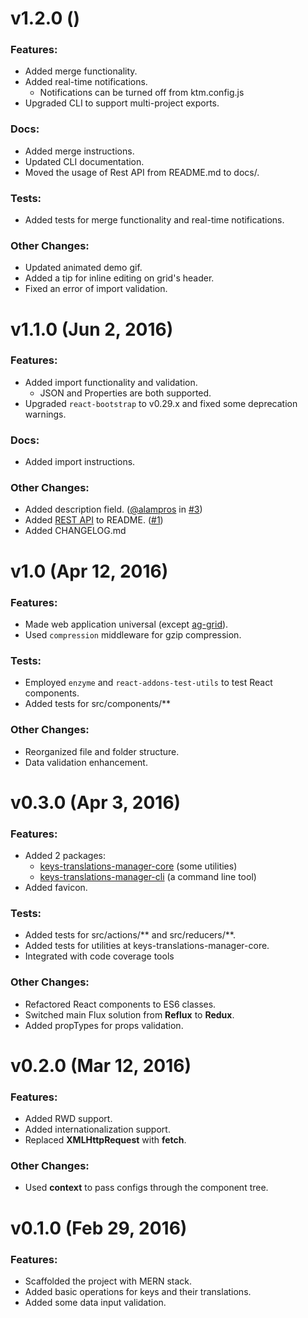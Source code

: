 # **v1.2.0** ()

### Features:
- Added merge functionality.
- Added real-time notifications.
  - Notifications can be turned off from ktm.config.js
- Upgraded CLI to support multi-project exports.

### Docs:
* Added merge instructions.
* Updated CLI documentation.
* Moved the usage of Rest API from README.md to docs/.

### Tests:
* Added tests for merge functionality and real-time notifications.

### Other Changes:
* Updated animated demo gif.
* Added a tip for inline editing on grid's header.
* Fixed an error of import validation.


# **v1.1.0** (Jun 2, 2016)

### Features:
* Added import functionality and validation.
  - JSON and Properties are both supported.
* Upgraded `react-bootstrap` to v0.29.x and fixed some deprecation warnings.

### Docs:
* Added import instructions.

### Other Changes:
* Added description field. ([@alampros](https://github.com/alampros) in [#3](https://github.com/chejen/keys-translations-manager/pull/3))
* Added [REST API](https://github.com/chejen/keys-translations-manager/blob/master/docs/rest-api.md) to README. ([#1](https://github.com/chejen/keys-translations-manager/issues/1))
* Added CHANGELOG.md


# **v1.0** (Apr 12, 2016)

### Features:
* Made web application universal (except [ag-grid](https://github.com/ceolter/ag-grid/issues/699)).
* Used `compression` middleware for gzip compression.

### Tests:
* Employed `enzyme` and `react-addons-test-utils` to test React components.
* Added tests for src/components/**

### Other Changes:
* Reorganized file and folder structure.
* Data validation enhancement.


# **v0.3.0** (Apr 3, 2016)

### Features:
- Added 2 packages:
  - [keys-translations-manager-core](https://github.com/chejen/keys-translations-manager/tree/master/packages/keys-translations-manager-core) (some utilities)
  - [keys-translations-manager-cli](https://github.com/chejen/keys-translations-manager/tree/master/packages/keys-translations-manager-cli) (a command line tool)
- Added favicon.

### Tests:
* Added tests for src/actions/** and src/reducers/**.
* Added tests for utilities at keys-translations-manager-core.
* Integrated with code coverage tools

### Other Changes:
* Refactored React components to ES6 classes.
* Switched main Flux solution from **Reflux** to **Redux**.
* Added propTypes for props validation.


# **v0.2.0** (Mar 12, 2016)

### Features:
* Added RWD support.
* Added internationalization support.
* Replaced **XMLHttpRequest** with **fetch**.

### Other Changes:
* Used **context** to pass configs through the component tree.


# **v0.1.0** (Feb 29, 2016)

### Features:
* Scaffolded the project with MERN stack.
* Added basic operations for keys and their translations.
* Added some data input validation.
